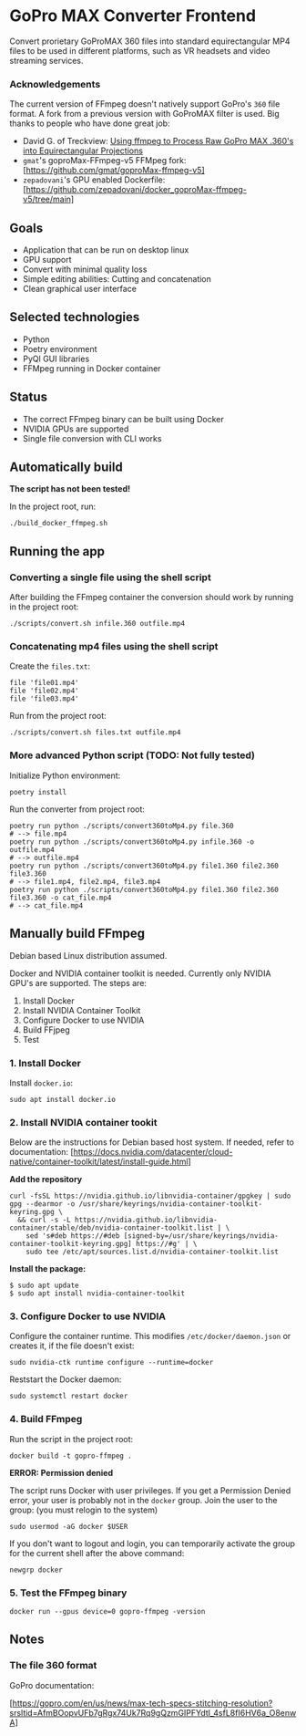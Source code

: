 # GoPro MAX Converter Frontend

Convert prorietary GoProMAX 360 files into standard equirectangular MP4 files to be used in different platforms, such as VR headsets and video streaming services.


### Acknowledgements

The current version of FFmpeg doesn't natively support GoPro's `360` file format. A fork from a previous version with GoProMAX filter is used. Big thanks to people who have done great job:

- David G. of Treckview: [Using ffmpeg to Process Raw GoPro MAX .360's into Equirectangular Projections](https://www.trekview.org/blog/using-ffmpeg-process-gopro-max-360/)
- `gmat`'s goproMax-FFmpeg-v5 FFMpeg fork:
[https://github.com/gmat/goproMax-ffmpeg-v5]
- `zepadovani`'s GPU enabled Dockerfile:
[https://github.com/zepadovani/docker_goproMax-ffmpeg-v5/tree/main]

## Goals

- Application that can be run on desktop linux
- GPU support
- Convert with minimal quality loss
- Simple editing abilities: Cutting and concatenation
- Clean graphical user interface

## Selected technologies

- Python
- Poetry environment
- PyQl GUI libraries
- FFMpeg running in Docker container

## Status

- The correct FFmpeg binary can be built using Docker
- NVIDIA GPUs are supported
- Single file conversion with CLI works

## Automatically build

**The script has not been tested!**

In the project root, run:

```
./build_docker_ffmpeg.sh
```

## Running the app

### Converting a single file using the shell script

After building the FFmpeg container the conversion
should work by running in the project root:

```
./scripts/convert.sh infile.360 outfile.mp4
```

### Concatenating mp4 files using the shell script

Create the `files.txt`:
```
file 'file01.mp4'
file 'file02.mp4'
file 'file03.mp4'
```

Run from the project root:

```
./scripts/convert.sh files.txt outfile.mp4
```

### More advanced Python script (TODO: Not fully tested)

Initialize Python environment:
```
poetry install
```

Run the converter from project root:

```
poetry run python ./scripts/convert360toMp4.py file.360
# --> file.mp4
poetry run python ./scripts/convert360toMp4.py infile.360 -o outfile.mp4
# --> outfile.mp4
poetry run python ./scripts/convert360toMp4.py file1.360 file2.360 file3.360
# --> file1.mp4, file2.mp4, file3.mp4
poetry run python ./scripts/convert360toMp4.py file1.360 file2.360 file3.360 -o cat_file.mp4
# --> cat_file.mp4
```

## Manually build FFmpeg

Debian based Linux distribution assumed.

Docker and NVIDIA container toolkit is needed.
Currently only NVIDIA GPU's are supported. The
steps are:

1. Install Docker
2. Install NVIDIA Container Toolkit
3. Configure Docker to use NVIDIA
4. Build FFjpeg
5. Test


### 1. Install Docker

Install `docker.io`:

```
sudo apt install docker.io
```

### 2. Install NVIDIA container tookit

Below are the instructions for Debian based host system.
If needed, refer to documentation:
[https://docs.nvidia.com/datacenter/cloud-native/container-toolkit/latest/install-guide.html]

**Add the repository**
```
curl -fsSL https://nvidia.github.io/libnvidia-container/gpgkey | sudo gpg --dearmor -o /usr/share/keyrings/nvidia-container-toolkit-keyring.gpg \
  && curl -s -L https://nvidia.github.io/libnvidia-container/stable/deb/nvidia-container-toolkit.list | \
    sed 's#deb https://#deb [signed-by=/usr/share/keyrings/nvidia-container-toolkit-keyring.gpg] https://#g' | \
    sudo tee /etc/apt/sources.list.d/nvidia-container-toolkit.list
```

**Install the package:**

```
$ sudo apt update
$ sudo apt install nvidia-container-toolkit
```

### 3. Configure Docker to use NVIDIA

Configure the container runtime. This modifies `/etc/docker/daemon.json` or creates it, if the file doesn't exist:
```
sudo nvidia-ctk runtime configure --runtime=docker
```

Reststart the Docker daemon:
```
sudo systemctl restart docker
```

### 4. Build FFmpeg

Run the script in the project root:

```
docker build -t gopro-ffmpeg .
```

**ERROR: Permission denied**

The script runs Docker with user privileges. If you get a Permission Denied
error, your user is probably not in the `docker` group. Join the user to
the group: (you must relogin to the system)

```
sudo usermod -aG docker $USER
```

If you don't want to logout and login, you can temporarily activate
the group for the current shell after the above command:

```
newgrp docker
```

### 5. Test the FFmpeg binary

```
docker run --gpus device=0 gopro-ffmpeg -version
```

## Notes

### The file 360 format

GoPro documentation:

[https://gopro.com/en/us/news/max-tech-specs-stitching-resolution?srsltid=AfmBOopvUFb7gRgx74Uk7Rq9gQzmGIPFYdtl_4sfL8fI6HV6a_O8enwA]

